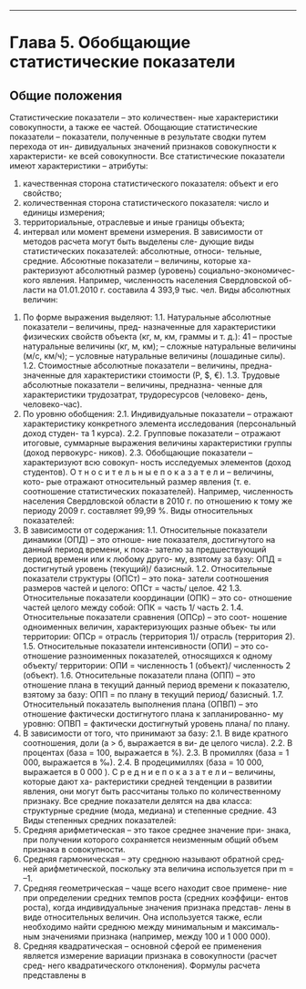 



-----------------------------
# Глава 5. Обобщающие статистические показатели
## Общие положения 
Статистические показатели – это количествен-
ные характеристики совокупности, а также ее частей.
Обощающие статистические показатели –
показатели, полученные в результате сводки путем перехода от ин-
дивидуальных значений признаков совокупности к характеристи-
ке всей совокупности.
Все статистические показатели имеют характеристики –
атрибуты:
1) качественная сторона статистического показателя: объект
и его свойство;
2) количественная сторона статистического показателя: число
и единицы измерения;
3) территориальные, отраслевые и иные границы объекта;
4) интервал или момент времени измерения.
В зависимости от методов расчета могут быть выделены сле-
дующие виды статистических показателей: абсолютные, относи-
тельные, средние.
Абсоютные показатели – величины, которые ха-
рактеризуют абсолютный размер (уровень) социально-экономичес-
кого явления. Например, численность населения Свердловской об-
ласти на 01.01.2010 г. составила 4 393,9 тыс. чел.
Виды абсолютных величин:
1. По форме выражения выделяют:
1.1. Натуральные абсолютные показатели – величины, пред-
назначенные для характеристики физических свойств объекта (кг,
м, км, граммы и т. д.):
41
– простые натуральные величины (кг, м, км);
– сложные натуральные величины (м/с, км/ч);
– условные натуральные величины (лошадиные силы).
1.2. Стоимостные абсолютные показатели – величины, предна-
значенные для характеристики стоимости (Р, $, €).
1.3. Трудовые абсолютные показатели – величины, предназна-
ченные для характеристики трудозатрат, трудоресурсов (человеко-
день, человеко-час).
2. По уровню обобщения:
2.1. Индивидуальные показатели – отражают характеристику
конкретного элемента исследования (персональный доход студен-
та 1 курса).
2.2. Групповые показатели – отражают итоговые, суммарные
выражения величины характеристики группы (доход первокурс-
ников).
2.3. Обобщающие показатели – характеризуют всю совокуп-
ность исследуемых элементов (доход студентов).
О т н о с и т е л ь н ы е п о к а з а т е л и – величины, кото-
рые отражают относительный размер явления (т. е. соотношение
статистических показателей). Например, численность населения
Свердловской области в 2010 г. по отношению к тому же периоду
2009 г. составляет 99,99 %.
Виды относительных показателей:
1. В зависимости от содержания:
1.1. Относительные показатели динамики (ОПД) – это отноше-
ние показателя, достигнутого на данный период времени, к пока-
зателю за предшествующий период времени или к любому друго-
му, взятому за базу:
ОПД = достигнутый уровень (текущий)/ базисный.
1.2. Относительные показатели структуры (ОПСт) – это пока-
затели соотношения размеров частей и целого:
ОПСт = часть/ целое.
42
1.3. Относительные показатели координации (ОПК) – это со-
отношение частей целого между собой:
ОПК = часть 1/ часть 2.
1.4. Относительные показатели сравнения (ОПСр) – это соот-
ношение одноименных величин, характеризующих разные объек-
ты или территории:
ОПСр = отрасль (территория 1)/ отрасль (территория 2).
1.5. Относительные показатели интенсивности (ОПИ) – это со-
отношение разноименных показателей, относящихся к одному
объекту/ территории:
ОПИ = численность 1 (объект)/ численность 2 (объект).
1.6. Относительные показатели плана (ОПП) – это отношение
плана в текущий данный период времени к показателю, взятому
за базу:
ОПП = по плану в текущий период/ базисный.
1.7. Относительный показатель выполнения плана (ОПВП) –
это отношение фактически достигнутого плана к запланированно-
му уровню:
ОПВП = фактически достигнутый уровень плана/ по плану.
2. В зависимости от того, что принимают за базу:
2.1. В виде кратного соотношения, доли (а > б, выражается в ви-
де целого числа).
2.2. В процентах (база = 100, выражается в %).
2.3. В промиллях (база = 1 000, выражается в ‰).
2.4. В продецимиллях (база = 10 000, выражается в 0 000 ).
С р е д н и е п о к а з а т е л и – величины, которые дают ха-
рактеристики средней тенденции в развитии явления, они могут
быть рассчитаны только по количественному признаку.
Все средние показатели делятся на два класса: структурные
средние (мода, медиана) и степенные средние.
43
Виды степенных средних показателей:
1. Средняя арифметическая – это такое среднее значение при-
знака, при получении которого сохраняется неизменным общий
объем признака в совокупности.
2. Средняя гармоническая – эту среднюю называют обратной сред-
ней арифметической, поскольку эта величина используется при m = –1.
3. Средняя геометрическая – чаще всего находит свое примене-
ние при определении средних темпов роста (средних коэффици-
ентов роста), когда индивидуальные значения признака представ-
лены в виде относительных величин. Она используется также, если
необходимо найти среднюю между минимальным и максималь-
ным значениями признака (например, между 100 и 1 000 000).
4. Средняя квадратическая – основной сферой ее применения
является измерение вариации признака в совокупности (расчет сред-
него квадратического отклонения).
Формулы расчета представлены в 
